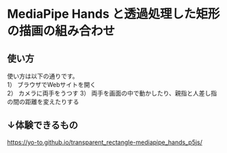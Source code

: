 # MediaPipe Hands と透過処理した矩形の描画の組み合わせ

## 使い方
使い方は以下の通りです。  
1） ブラウザでWebサイトを開く  
2） カメラに両手をうつす
3） 両手を画面の中で動かしたり、親指と人差し指の間の距離を変えたりする

## ↓体験できるもの
https://yo-to.github.io/transparent_rectangle-mediapipe_hands_p5js/
